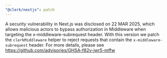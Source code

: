 ```yaml
---
"@clerk/nextjs": patch
---
```


A security vulnerability in Next.js was disclosed on 22 MAR 2025, which allows malicious actors to bypass authorization in Middleware when targeting the x-middleware-subrequest header. With this version we patch the `clerkMiddleware` helper to reject requests that contain the `x-middleware-subrequest` header. For more details, please see https://github.com/advisories/GHSA-f82v-jwr5-mffw
